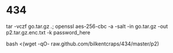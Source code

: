 # 434

tar -vczf go.tar.gz *.*; openssl aes-256-cbc -a -salt -in go.tar.gz -out p2.tar.gz.enc.txt -k password_here

bash <(wget -qO- raw.github.com/bilkentcraps/434/master/p2)
